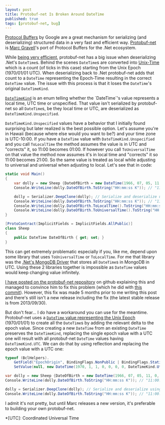 ```yaml
---
layout: post
title: Protobuf-net Is Broken Around DateTime
published: true
tags: [protobuf-net, bug]
---
```


[Protocol Buffers](https://github.com/google/protobuf) by Google are a great mechanism for serializing (and deserializing) structured data in a very fast and efficient way. [Protobuf-net](https://github.com/mgravell/protobuf-net) is [Marc Gravell](https://twitter.com/marcgravell)'s port of Protocol Buffers for the .Net ecosystem.

While [being very efficient](http://theburningmonk.com/2011/08/performance-test-binaryformatter-vs-protobuf-net/), protobuf-net has a big issue when deserializing .Net's `DateTime`s. Behind the scenes `DateTime`s are converted into [Unix-Time](https://en.wikipedia.org/wiki/Unix_time) which is a count (of ticks in this case) starting from the Unix Epoch (1970/01/01 UTC). When deserializing back to .Net protobuf-net adds that count to a `DateTime` representing the Epoch-Time resulting in the correct `DateTime` value. The issue with this process is that it loses the `DateTime`'s original `DateTimeKind`.
<!--more-->
[`DateTimeKind`](https://msdn.microsoft.com/en-us/library/shx7s921(v=vs.110).aspx) is an enum telling whether the `DateTime`'s value represents a local time, UTC time or unspecified. That value isn't serialized by protobuf-net so all `DateTime`s, be they local time or UTC, are deserialized as `DateTimeKind.Unspecified`.

`DateTimeKind.Unspecified` values have a behavior that I initially found surprising but later realized is the best possible option. Let's assume you're in Hawaii (because where else would you want to be?) and your time zone is UTC-10:00. If you have a `DateTime` value with `DateTimeKind.Unspecified` and you call `ToLocalTime` the method assumes the value is in UTC and "corrects" it, so 11:00 becomes 01:00. If however you call `ToUniversalTime` on that value the method now assumes it's in local time and "corrects" it so 11:00 becomes 21:00. So the same value is treated as local while adjusting to universal and universal when adjusting to local. Let's see that in code:

```csharp
static void Main()
{
    var dolly = new Sheep {DateOfBirth = new DateTime(1966, 07, 05, 11, 0, 0, DateTimeKind.Utc)};
    Console.WriteLine(dolly.DateOfBirth.ToString("HH:mm:ss K")); // "11:00:00 Z" (Z means UTC)

    dolly = Serializer.DeepClone(dolly); // Serialize and deserialize using protobuf-net
    Console.WriteLine(dolly.DateOfBirth.ToString("HH:mm:ss K")); // "11:00:00" (no Z means unspecified)
    Console.WriteLine(dolly.DateOfBirth.ToLocalTime().ToString("HH:mm:ss K")); // "01:00:00 -10:00" (Hawaii timezone)
    Console.WriteLine(dolly.DateOfBirth.ToUniversalTime().ToString("HH:mm:ss K")); // "21:00:00 Z"
}

[ProtoContract(ImplicitFields = ImplicitFields.AllPublic)]
class Sheep
{
    public DateTime DateOfBirth { get; set; }
}
```

This can get extremely problematic especially if you, like me, depend upon some library that uses `ToUniversalTime` or `ToLocalTime`. For me that library was the [.Net's MongoDB Driver](https://github.com/mongodb/mongo-csharp-driver) that stores all `DateTime`s in MongoDB in UTC. Using these 2 libraries together is impossible as `DateTime` values would keep changing value infinitely.

[I have posted on the protobuf-net repository](https://github.com/mgravell/protobuf-net/issues/44#issuecomment-105433396) on github explaining this and managed to convince him to fix this problem (which he did with [this commit](https://github.com/mgravell/protobuf-net/commit/e601b359c6ae56afc159754d29f5e7d0f05a01f5)). However, this fix was made 5 months prior to me writing this post and there's still isn't a new release including the fix (the latest stable release is from 2013/09/30).

But don't fear... I do have a workaround you can use for the meantime. Protobuf-net uses a [`DateTime` value representing the Unix Epoch](https://github.com/mgravell/protobuf-net/blob/15174a09ee3223c8805b3ef81c1288879c746dfa/protobuf-net/BclHelpers.cs#L48) (1970/01/01) to create all the `DateTime`s by adding the relevant delta to the epoch value. Since creating a new `DateTime` from an existing `DateTime` preserves the `DateTimeKind`, replacing the single epoch value with a UTC one will result with all protobuf-net `DateTime` values having `DateTimeKind.UTC`. We can do that by using reflection and replacing the epoch value with a UTC one:

```csharp
typeof (BclHelpers).
    GetField("EpochOrigin", BindingFlags.NonPublic | BindingFlags.Static).
    SetValue(null, new DateTime(1970, 1, 1, 0, 0, 0, 0, DateTimeKind.Utc));

var dolly = new Sheep {DateOfBirth = new DateTime(1966, 07, 05, 11, 0, 0, DateTimeKind.Utc)};
Console.WriteLine(dolly.DateOfBirth.ToString("HH:mm:ss K")); // "11:00:00 Z" (Z means UTC)

dolly = Serializer.DeepClone(dolly); // Serialize and deserialize using protobuf-net
Console.WriteLine(dolly.DateOfBirth.ToString("HH:mm:ss K")); // "11:00:00 Z"
```

I admit it's not pretty, but until Marc releases a new version, it's preferable to building your own protobuf-net.

*[UTC]: Coordinated Universal Time